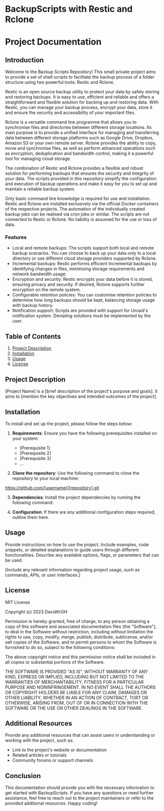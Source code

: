 # BackupScripts with Restic and Rclone

# Project Documentation

## Introduction

Welcome to the Backup Scripts Repository! This small private project aims to provide a set of shell scripts to facilitate the backup process of a folder structure using two powerful tools: Restic and Rclone.

Restic is an open source backup utility to protect your data by safely storing and restoring backups. It is easy to use, efficient and reliable and offers a straightforward and flexible solution for backing up and restoring data. With Restic, you can manage your backup process, encrypt your data, store it and ensure the security and accessibility of your important files.

Rclone is a versatile command line programme that allows you to synchronise files and directories between different storage locations. Its main purpose is to provide a unified interface for managing and transferring data between different storage platforms such as Google Drive, Dropbox, Amazon S3 or your own remote server. Rclone provides the ability to copy, move and synchronise files, as well as perform advanced operations such as encryption, deduplication and bandwidth control, making it a powerful tool for managing cloud storage.

The combination of Restic and Rclone provides a flexible and robust solution for performing backups that ensures the security and integrity of your data. The scripts provided in this repository simplify the configuration and execution of backup operations and make it easy for you to set up and maintain a reliable backup system.

Only basic command line knowledge is required for use and installation. Restic and Rclone are installed exclusively via the official Docker containers of the respective projects. The automation of the individually created backup jobs can be realised via cron jobs or similar. The scripts are not connected to Restic or Rclone. No liability is assumed for the use or loss of data.

### Features
- Local and remote backups: The scripts support both local and remote backup scenarios. You can choose to back up your data only to a local directory or use different cloud storage providers supported by Rclone.
- Incremental backups: Restic performs efficient incremental backups by identifying changes in files, minimising storage requirements and network bandwidth usage.
- Encryption and security: Restic encrypts your data before it is stored, ensuring privacy and security. If desired, Rclone supports further encryption on the remote system.
- Configurable retention policies: You can customise retention policies to determine how long backups should be kept, balancing storage usage with backup history.
- Notification support: Scripts are provided with support for Unraid's notification system. Deviating solutions must be implemented by the user.

## Table of Contents

1. [Project Description](#project-description)
2. [Installation](#installation)
3. [Usage](#usage)
4. [License](#license)

## Project Description<a name="project-description"></a>

[Project Name] is a [brief description of the project's purpose and goals]. It aims to [mention the key objectives and intended outcomes of the project].

## Installation<a name="installation"></a>

To install and set up the project, please follow the steps below:

1. **Requirements**: Ensure you have the following prerequisites installed on your system:
   - [Prerequisite 1]
   - [Prerequisite 2]
   - [Prerequisite 3]
   - ...

2. **Clone the repository**: Use the following command to clone the repository to your local machine:

https://github.com/[username]/[repository].git

3. **Dependencies**: Install the project dependencies by running the following command:



4. **Configuration**: If there are any additional configuration steps required, outline them here.

## Usage<a name="usage"></a>

Provide instructions on how to use the project. Include examples, code snippets, or detailed explanations to guide users through different functionalities. Describe any available options, flags, or parameters that can be used.

[Include any relevant information regarding project usage, such as commands, APIs, or user interfaces.]


## License<a name="license"></a>

MIT License

Copyright (c) 2023 DavidKrGH

Permission is hereby granted, free of charge, to any person obtaining a copy
of this software and associated documentation files (the "Software"), to deal
in the Software without restriction, including without limitation the rights
to use, copy, modify, merge, publish, distribute, sublicense, and/or sell
copies of the Software, and to permit persons to whom the Software is
furnished to do so, subject to the following conditions:

The above copyright notice and this permission notice shall be included in all
copies or substantial portions of the Software.

THE SOFTWARE IS PROVIDED "AS IS", WITHOUT WARRANTY OF ANY KIND, EXPRESS OR
IMPLIED, INCLUDING BUT NOT LIMITED TO THE WARRANTIES OF MERCHANTABILITY,
FITNESS FOR A PARTICULAR PURPOSE AND NONINFRINGEMENT. IN NO EVENT SHALL THE
AUTHORS OR COPYRIGHT HOLDERS BE LIABLE FOR ANY CLAIM, DAMAGES OR OTHER
LIABILITY, WHETHER IN AN ACTION OF CONTRACT, TORT OR OTHERWISE, ARISING FROM,
OUT OF OR IN CONNECTION WITH THE SOFTWARE OR THE USE OR OTHER DEALINGS IN THE
SOFTWARE.

## Additional Resources

Provide any additional resources that can assist users in understanding or working with the project, such as:

- Link to the project's website or documentation
- Related articles or tutorials
- Community forums or support channels

## Conclusion

This documentation should provide you with the necessary information to get started with BackupScripts. If you have any questions or need further assistance, feel free to reach out to the project maintainers or refer to the provided additional resources. Happy coding!
